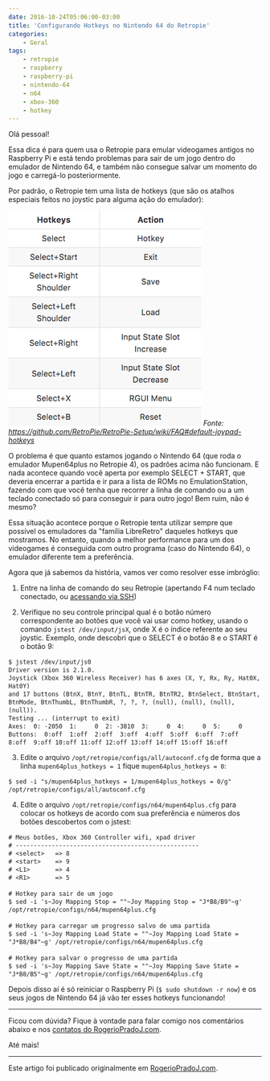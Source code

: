 ```yaml
---
date: 2016-10-24T05:06:00-03:00
title: 'Configurando Hotkeys no Nintendo 64 do Retropie'
categories:
    - Geral
tags:
    - retropie
    - raspberry
    - raspberry-pi
    - nintendo-64
    - n64
    - xbox-360
    - hotkey
---
```


Olá pessoal!

Essa dica é para quem usa o Retropie para emular videogames antigos no Raspberry Pi e está tendo problemas para sair de um jogo dentro do emulador de Nintendo 64, e também não consegue salvar um momento do jogo e carregá-lo posteriormente. 

Por padrão, o Retropie tem uma lista de hotkeys (que são os atalhos especiais feitos no joystic para alguma ação do emulador):

[![tabela hotkeys retropie](assets/images/2016/10/hotkeys-retropie.png)](https://retropie.org.uk/)
*Fonte: <https://github.com/RetroPie/RetroPie-Setup/wiki/FAQ#default-joypad-hotkeys>*

O problema é que quanto estamos jogando o Nintendo 64 (que roda o emulador Mupen64plus no Retropie 4), os padrões acima não funcionam. E nada acontece quando você aperta por exemplo SELECT + START, que deveria encerrar a partida e ir para a lista de ROMs no EmulationStation, fazendo com que você tenha que recorrer a linha de comando ou a um teclado conectado só para conseguir ir para outro jogo! Bem ruim, não é mesmo?

Essa situação acontece porque o Retropie tenta utilizar sempre que possível os emuladores da "família LibreRetro" daqueles hotkeys que mostramos. No entanto, quando a melhor performance para um dos videogames é conseguida com outro programa (caso do Nintendo 64), o emulador diferente tem a preferência.

Agora que já sabemos da história, vamos ver como resolver esse imbróglio:

1. Entre na linha de comando do seu Retropie (apertando F4 num teclado conectado, ou [acessando via SSH](https://github.com/retropie/retropie-setup/wiki/ssh))

1. Verifique no seu controle principal qual é o botão número correspondente ao botões que você vai usar como hotkey, usando o comando `jstest /dev/input/jsX`, onde X é o índice referente ao seu joystic. Exemplo, onde descobri que o SELECT é o botão 8 e o START é o botão 9:

```
$ jstest /dev/input/js0
Driver version is 2.1.0.
Joystick (Xbox 360 Wireless Receiver) has 6 axes (X, Y, Rx, Ry, Hat0X, Hat0Y)
and 17 buttons (BtnX, BtnY, BtnTL, BtnTR, BtnTR2, BtnSelect, BtnStart, BtnMode, BtnThumbL, BtnThumbR, ?, ?, ?, (null), (null), (null), (null)).
Testing ... (interrupt to exit)
Axes:  0: -2050  1:     0  2: -3810  3:     0  4:     0  5:     0 Buttons:  0:off  1:off  2:off  3:off  4:off  5:off  6:off  7:off  8:off  9:off 10:off 11:off 12:off 13:off 14:off 15:off 16:off
```

3. Edite o arquivo `/opt/retropie/configs/all/autoconf.cfg` de forma que a linha `mupen64plus_hotkeys = 1` fique `mupen64plus_hotkeys = 0`:

```
$ sed -i "s/mupen64plus_hotkeys = 1/mupen64plus_hotkeys = 0/g" /opt/retropie/configs/all/autoconf.cfg
```

4. Edite o arquivo `/opt/retropie/configs/n64/mupen64plus.cfg` para colocar os hotkeys de acordo com sua preferência e números dos botões descobertos com o jstest:

```
# Meus botões, Xbox 360 Controller wifi, xpad driver
# ---------------------------------------------------
# <select>   => 8
# <start>    => 9
# <L1>       => 4
# <R1>       => 5

# Hotkey para sair de um jogo
$ sed -i 's~Joy Mapping Stop = ""~Joy Mapping Stop = "J*B8/B9"~g' /opt/retropie/configs/n64/mupen64plus.cfg

# Hotkey para carregar um progresso salvo de uma partida
$ sed -i 's~Joy Mapping Load State = ""~Joy Mapping Load State = "J*B8/B4"~g' /opt/retropie/configs/n64/mupen64plus.cfg

# Hotkey para salvar o progresso de uma partida
$ sed -i 's~Joy Mapping Save State = ""~Joy Mapping Save State = "J*B8/B5"~g' /opt/retropie/configs/n64/mupen64plus.cfg
```

Depois disso aí é só reiniciar o Raspberry Pi (`$ sudo shutdown -r now`) e os seus jogos de Nintendo 64 já vão ter esses hotkeys funcionando!

---

Ficou com dúvida? Fique à vontade para falar comigo nos comentários abaixo e nos [contatos do RogerioPradoJ.com](https://rogeriopradoj.com/about/).

Até mais!


---

Este artigo foi publicado originalmente em [RogerioPradoJ.com](http://rogeriopradoj.com/).
